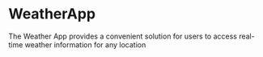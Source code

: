 # WeatherApp
The Weather App provides a convenient solution for users to access real-time weather information for any location
